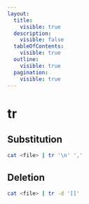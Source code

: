 ```yaml
---
layout:
  title:
    visible: true
  description:
    visible: false
  tableOfContents:
    visible: true
  outline:
    visible: true
  pagination:
    visible: true
---
```


# tr

## Substitution

```bash
cat <file> | tr '\n' ','
```

## Deletion

```bash
cat <file> | tr -d '[]'
```
